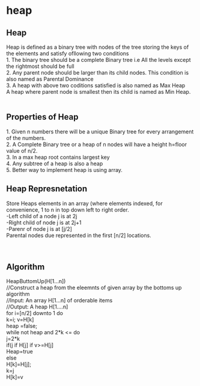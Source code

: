 # heap
<h2>Heap</h2>
Heap is defined as a binary tree with nodes of the tree storing the keys of the elements and satisfy ofllowing two conditions<br>
1. The binary tree should be a complete Binary tree i.e All the levels except the rightmost should be full<br>
2. Any parent node should be larger than its child nodes. This condition is also named as Parental Dominance<br>
3. A heap with above two coditions satisfied is also named as Max Heap <br>
A heap where parent node is smallest then its child is named as Min Heap.<br><br> 

<h2>Properties of Heap</h2>
1. Given n numbers there will be a unique Binary tree for every arrangement of the numbers. <br>
2. A Complete Binary tree or a heap of n nodes will have a height h=floor value of n/2.<br>
3. In a max heap root contains largest key<br>
4. Any subtree of a heap is also a heap<br>
5. Better way to implement heap is using array. <br>

<h2>Heap Represnetation</h2>
Store Heaps elements in an array (where elements indexed, for convenience, 1 to n in top down left to right order. <br>
-Left child of a node j is at 2j<br>
-Right child of node j is at 2j+1<br>
-Parenr of node j is at [j/2]<br>
Parental nodes due represented in the first [n/2] locations. <br>
<br>
<br>
<h2>Algorithm</h2>
HeapButtomUp(H[1...n])<br>
//Construct a heap from the eleemnts of given array by the bottoms up algorithm <br>
//Input: An array H[1...n] of orderable items <br>
//Output: A heap H[1....n]<br>
for i=[n/2] downto 1 do <br>
k=i; v=H[k]<br>
heap =false;<br>
while not heap and 2*k <= do <br>
j=2*k<br>
if(j<n)<br>
if H[j]<H[j+1]; j=j+1<br>
if v>=H[j]<br>
Heap=true<br>
else<br>
H[k]=H[j];<br>
k=j<br>
H[k]=v<br>
